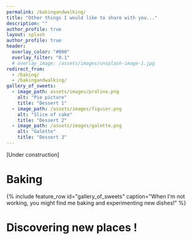 ```yaml
---
permalink: /bakingandwalking/
title: "Other things I would like to share with you..."
description: ""
author_profile: true
layout: splash
author_profile: true
header:
  overlay_color: "#000"
  overlay_filter: "0.1"
  # overlay_image: /assets/images/unsplash-image-1.jpg
redirect_from: 
  - /baking/
  - /bakingandwalking/
gallery_of_sweets:
  - image_path: assets/images/praline.png
    alt: "Pie picture"
    title: "Dessert 1"
  - image_path: /assets/images/figuier.png
    alt: "Slice of cake"
    title: "Dessert 2"
  - image_path: /assets/images/galette.png
    alt: "Galette"
    title: "Dessert 3"
---
```


[Under construction]

# Baking

{% include feature_row id="gallery_of_sweets" caption="When I'm not working, you might find me baking and experimenting new dishes!" %}

# Discovering new places !